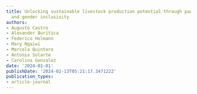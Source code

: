 ```yaml
---
title: Unlocking sustainable livestock production potential through paddock division
  and gender inclusivity
authors:
- Augusto Castro
- Alexander Buritica
- Federico Holmann
- Mary Ngaiwi
- Marcela Quintero
- Antonio Solarte
- Carolina Gonzalez
date: '2024-01-01'
publishDate: '2024-02-13T05:21:17.347122Z'
publication_types:
- article-journal
---
```

